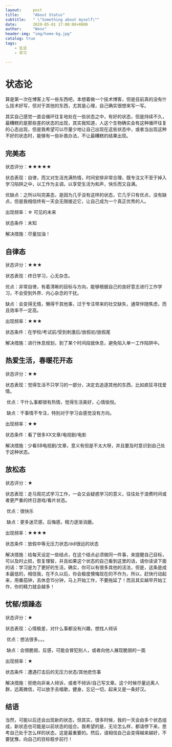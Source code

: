 ```yaml
---
layout:     post
title:      "About Status"
subtitle:   " \"Something about myself\""
date:       2020-05-01 17:00:00+0800
author:     "Wenx"
header-img: "img/home-bg.jpg"
catalog: true
tags:
    - 生活
	- 学习

---
```




# 状态论

算是第一次在博客上写一些东西吧，本想着做一个技术博客，但是目前真的没有什么技术好写，但对于其他的东西，尤其是心理，自己确实很想来写一写。



其实自己感觉一直会循环往复地处在一些状态之中，有好的状态，但是持续不久，最糟糕的是那些差的状态的出现，其实我知道，人这个生物确实会有这种循环往复的心态出现，但是我希望可以尽量少地让自己出现在这些状态中，或者当出现这种不好的状态时，能够有一些补救办法，不让最糟糕的结果出现。



## 完美态

状态评分：★★★★★

状态表现：自律，而又对生活充满热情，时间安排非常合理，既专注又不至于掉入学习陷阱之中，以工作为主调，以享受生活为和声，快乐而又自满。

​	优缺点：之所以叫完美态，是因为几乎没有这样的状态，它几乎只有优点，没有缺点，但是我相信终有一天会无限接近它，让自己成为一个真正优秀的人。

出现频率：☆ 可见的未来

状态条件：未知

解决措施：尽量加油！



## 自律态

状态评分：★★★

状态表现：终日学习，心无杂念。

​	优点：非常自律，有着清晰的目标与方向，能够根据自己的良好意志进行工作学习，不会受到外界、内心杂念的干扰。

​	缺点：会变得无情，懒得干其他事，过于专注带来的社交缺失，通常伴随焦虑，而且效率不一定高。

出现频率：★★★

状态条件：在学校/考试前/受到刺激后/放假初/放假尾

解决措施：进行休息规划，到了某个时间段就休息，避免陷入单一工作陷阱中。





## 热爱生活，春暖花开态

状态评分：★★

状态表现：觉得生活不只学习的一部分，决定去追逐其他的东西，比如疯狂寻找爱情。

​	优点：干什么事都很有热情，觉得生活美好，心情愉悦。

​	缺点：干事情不专注，特别对于学习会感觉没有方向。

出现频率：★★

状态条件：看了很多XX文章/电视剧/电影

解决措施：少看SB电视剧/文章，意义有但是不太大呀，并且要及时意识到自己处于这种状态。





## 放松态

状态评分：★

状态表现：走马观花式学习工作，一会又会疑惑学习的意义，往往处于浪费时间或者更严重的终日游戏/看片状态。

​	优点：很快乐

​	缺点：更多迷茫感，后悔感，精力逐渐消磨。

出现频率：★★★★

状态条件：放假中等无压力状态/ddl很远的状态

解决措施：给每天设定一些结点，在这个结点必须做同一件事，来提醒自己目标，可以及时止损，恢复理智，并且如果这个状态的自己看到这里的话，请你读读下面的话：学习是为了更好的生活，确实，你可以有很多其他的活法，但是，这条是成本最低的，相信我，在不久以后，你会极度懊悔现在的不作为，所以，赶快行动起来，用番茄钟，去休息15分钟，马上开始工作，不要拖延了！而且其实越早开始工作，你的精力就会越多！



## 忧郁/烦躁态

状态评分：★

状态表现：心情极差，对什么事都没有兴趣，想找人倾诉

​	优点：想法很多。。。

​	缺点：会很脆弱，反感，可能会冒犯别人，或者向他人展现脆弱的一面

出现频率：★

状态条件：遭遇打击后的无压力状态/其他悲伤事

解决措施：拒绝向非亲人倾诉，或者不倾诉/自己写文章。这个时候尽量远离人群，远离微信，可以放手去唱歌，健身，忘记一切，起来又是一条好汉。





## 结语

当然，可能以后还会出现新的状态，但其实，很多时候，我的一天会由多个状态组成，新状态也可能是以前状态的组合。我希望的是，无论怎么样，都请停下来，思考自己处于怎么样的状态，这是最重要的。然后，请相信自己会变得越来越好，不要犹豫，向自己的目标稳步前行！